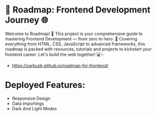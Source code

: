 # 🚀 Roadmap: Frontend Development Journey 🌐
Welcome to Roadmap! 🎉 This project is your comprehensive guide to mastering Frontend Development — from zero to hero. 🚀 Covering everything from HTML, CSS, JavaScript to advanced frameworks, this roadmap is packed with resources, tutorials and projects to kickstart your frontend career. Let's build the web together! 💻✨

- https://sarkuzb.github.io/roadmap-for-frontend/
# Deployed Features:
- Responsive Design
- Data importings
- Dark And Light Modes

